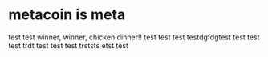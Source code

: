 # metacoin is meta

test
test
winner, winner, chicken dinner!!
test
test
test
testdgfdgtest
test
test
test
trdt
test
test
test
trststs
etst
test
